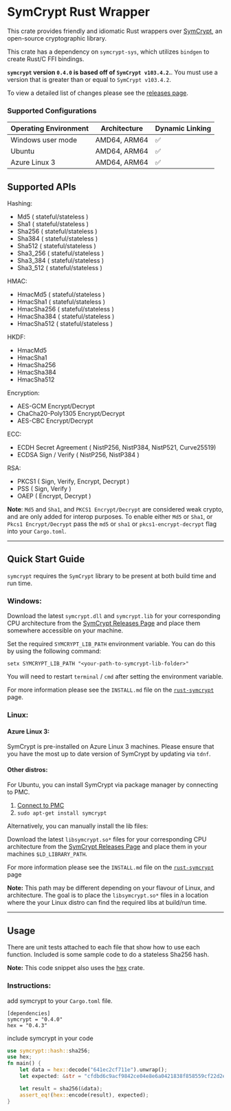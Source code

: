 # SymCrypt Rust Wrapper

This crate provides friendly and idiomatic Rust wrappers over [SymCrypt](https://github.com/microsoft/SymCrypt), an open-source cryptographic library.

This crate has a dependency on `symcrypt-sys`, which utilizes `bindgen` to create Rust/C FFI bindings.

**`symcrypt` version `0.4.0` is based off of `SymCrypt v103.4.2`.**. You must use a version that is greater than or equal to `SymCrypt v103.4.2`. 

To view a detailed list of changes please see the [releases page](https://github.com/microsoft/rust-symcrypt/releases/).


### Supported Configurations

| Operating Environment | Architecture      | Dynamic Linking |
| --------------------- | ----------------- | ----------- |
| Windows user mode     | AMD64, ARM64      | ✅          | 
| Ubuntu       | AMD64, ARM64      | ✅          | 
| Azure Linux 3         | AMD64, ARM64      | ✅          |

## Supported APIs

Hashing:
- Md5 ( stateful/stateless )
- Sha1 ( stateful/stateless )
- Sha256 ( stateful/stateless )
- Sha384 ( stateful/stateless )
- Sha512 ( stateful/stateless )
- Sha3_256 ( stateful/stateless )
- Sha3_384 ( stateful/stateless )
- Sha3_512 ( stateful/stateless )

HMAC:
- HmacMd5 ( stateful/stateless )
- HmacSha1 ( stateful/stateless )
- HmacSha256 ( stateful/stateless )
- HmacSha384 ( stateful/stateless )
- HmacSha512 ( stateful/stateless )

HKDF:
- HmacMd5
- HmacSha1
- HmacSha256
- HmacSha384
- HmacSha512

Encryption: 
- AES-GCM Encrypt/Decrypt
- ChaCha20-Poly1305 Encrypt/Decrypt
- AES-CBC Encrypt/Decrypt

ECC:
- ECDH Secret Agreement ( NistP256, NistP384, NistP521, Curve25519)
- ECDSA Sign / Verify ( NistP256, NistP384 )

RSA: 
- PKCS1 ( Sign, Verify, Encrypt, Decrypt )
- PSS ( Sign, Verify )
- OAEP ( Encrypt, Decrypt )

**Note**: `Md5` and `Sha1`, and `PKCS1 Encrypt/Decrypt` are considered weak crypto, and are only added for interop purposes.
To enable either `Md5` or `Sha1`, or `Pkcs1 Encrypt/Decrypt` pass the `md5` or `sha1` or `pkcs1-encrypt-decrypt` flag into your `Cargo.toml`. 

---


## Quick Start Guide

`symcrypt` requires the `SymCrypt` library to be present at both build time and run time.

### Windows:
Download the latest `symcrypt.dll` and `symcrypt.lib` for your corresponding CPU architecture from the [SymCrypt Releases Page](https://github.com/microsoft/SymCrypt/releases) and place them somewhere accessible on your machine.

Set the required `SYMCRYPT_LIB_PATH` environment variable. You can do this by using the following command:

`setx SYMCRYPT_LIB_PATH "<your-path-to-symcrypt-lib-folder>"`

You will need to restart `terminal` / `cmd` after setting the environment variable.

For more information please see the `INSTALL.md` file on the [`rust-symcrypt`](https://github.com/microsoft/rust-symcrypt/tree/main/rust-symcrypt) page.

### Linux:

#### Azure Linux 3:
SymCrypt is pre-installed on Azure Linux 3 machines. Please ensure that you have the most up to date version of SymCrypt by updating via `tdnf`.


#### Other distros:

For Ubuntu, you can install SymCrypt via package manager by connecting to PMC. 

1. [Connect to PMC](https://learn.microsoft.com/en-us/linux/packages)
2. `sudo apt-get install symcrypt`

Alternatively, you can manually install the lib files: 

Download the latest `libsymcrypt.so*` files for your corresponding CPU architecture from the [SymCrypt Releases Page](https://github.com/microsoft/SymCrypt/releases) and place them in your machines `$LD_LIBRARY_PATH`.

For more information please see the `INSTALL.md` file on the [`rust-symcrypt`](https://github.com/microsoft/rust-symcrypt/tree/main/rust-symcrypt) page

**Note:** This path may be different depending on your flavour of Linux, and architecture. The goal is to place the `libsymcrypt.so*` files in a location where the your Linux distro can find the required libs at build/run time.

---

## Usage
There are unit tests attached to each file that show how to use each function. Included is some sample code to do a stateless Sha256 hash. 

**Note:** This code snippet also uses the [hex](https://crates.io/crates/hex) crate.

### Instructions:  

add symcrypt to your `Cargo.toml` file.

```cargo
[dependencies]
symcrypt = "0.4.0"
hex = "0.4.3"
```

include symcrypt in your code  

```rust
use symcrypt::hash::sha256; 
use hex;
fn main() {
    let data = hex::decode("641ec2cf711e").unwrap();
    let expected: &str = "cfdbd6c9acf9842ce04e8e6a0421838f858559cf22d2ea8a38bd07d5e4692233";

    let result = sha256(&data);
    assert_eq!(hex::encode(result), expected);
}
```
